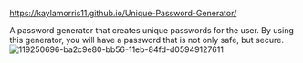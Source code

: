 https://kaylamorris11.github.io/Unique-Password-Generator/

A password generator that creates unique passwords for the user. By using this generator, you will have a password that is not only safe, but secure.
![119250696-ba2c9e80-bb56-11eb-84fd-d05949127611](https://user-images.githubusercontent.com/78561316/131529528-a120c302-6745-482a-afa0-9404a1466c9e.png)
